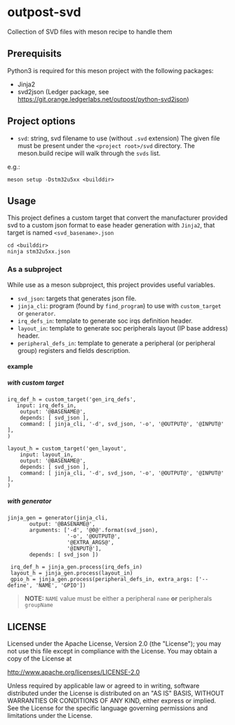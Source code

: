 # outpost-svd
Collection of SVD files with meson recipe to handle them

## Prerequisits

Python3 is required for this meson project with the following packages:
 - Jinja2
 - svd2json (Ledger package, see https://git.orange.ledgerlabs.net/outpost/python-svd2json)

## Project options
 - `svd`: string, svd filename to use (without `.svd` extension)
 The given file must be present under the `<project root>/svd` directory. The meson.build recipe will walk through the `svds` list.

 e.g.:
  ```console
  meson setup -Dstm32u5xx <builddir>
 ```

## Usage
This project defines a custom target that convert the manufacturer provided svd to a custom json format to ease header generation with `Jinja2`, that target is named `<svd_basename>.json`

```console
cd <builddir>
ninja stm32u5xx.json
```

### As a subproject
While use as a meson subproject, this project provides useful variables.
 - `svd_json`: targets that generates json file.
 - `jinja_cli`: program (found by `find_program`) to use with `custom_target` or `generator`.
 - `irq_defs_in`: template to generate soc irqs definition header.
 - `layout_in`: template to generate soc peripherals layout (IP base address) header.
 - `peripheral_defs_in`: template to generate a peripheral (or peripheral group) registers and fields description.

 #### example

 ##### with custom target
 ```
 irq_def_h = custom_target('gen_irq_defs',
    input: irq_defs_in,
     output: '@BASENAME@',
     depends: [ svd_json ],
     command: [ jinja_cli, '-d', svd_json, '-o', '@OUTPUT@', '@INPUT@' ],
 )

 layout_h = custom_target('gen_layout',
     input: layout_in,
     output: '@BASENAME@',
     depends: [ svd_json ],
     command: [ jinja_cli, '-d', svd_json, '-o', '@OUTPUT@', '@INPUT@' ],
 )
```
 ##### with generator
```
jinja_gen = generator(jinja_cli,
       output: '@BASENAME@',
       arguments: ['-d', '@0@'.format(svd_json),
                   '-o', '@OUTPUT@',
                   '@EXTRA_ARGS@',
                   '@INPUT@'],
       depends: [ svd_json ])

 irq_def_h = jinja_gen.process(irq_defs_in)
 layout_h = jinja_gen.process(layout_in)
 gpio_h = jinja_gen.process(peripheral_defs_in, extra_args: ['--define', 'NAME', 'GPIO'])
```
> **NOTE:**  `NAME` value must be either a peripheral `name` **or** peripherals `groupName`

## LICENSE
 Licensed under the Apache License, Version 2.0 (the "License");
 you may not use this file except in compliance with the License.
 You may obtain a copy of the License at

 http://www.apache.org/licenses/LICENSE-2.0

 Unless required by applicable law or agreed to in writing, software
 distributed under the License is distributed on an "AS IS" BASIS,
 WITHOUT WARRANTIES OR CONDITIONS OF ANY KIND, either express or implied.
 See the License for the specific language governing permissions and
 limitations under the License.
